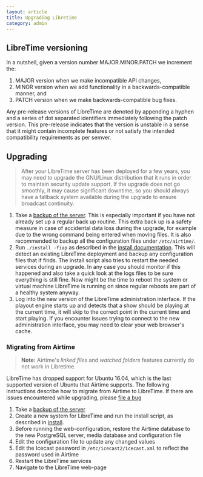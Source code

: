 ```yaml
---
layout: article
title: Upgrading Libretime
category: admin
---
```


## LibreTime versioning

In a nutshell, given a version number MAJOR.MINOR.PATCH we increment the:

1. MAJOR version when we make incompatible API changes,
2. MINOR version when we add functionality in a backwards-compatible manner, and
3. PATCH version when we make backwards-compatible bug fixes.

Any pre-release versions of LibreTime are denoted by appending a hyphen and a
series of dot separated identifiers immediately following the patch version.
This pre-release indicates that the version is unstable in a sense that it might
contain incomplete features or not satisfy the intended compatibility
requirements as per semver.

## Upgrading

> After your LibreTime server has been deployed for a few years, you may need to
> upgrade the GNU/Linux distribution that it runs in order to maintain security
> update support. If the upgrade does not go smoothly, it may cause significant
> downtime, so you should always have a fallback system available during the
> upgrade to ensure broadcast continuity.

1. Take a [backup of the server](/docs/backing-up-the-server). This is
   especially important if you have not already set up a regular back up routine.
   This extra back up is a safety measure in case of accidental data loss during
   the upgrade, for example due to the wrong command being entered when moving
   files. It is also recommended to backup all the configuration files under
   `/etc/airtime/`.
2. Run `./install -fiap` as described in the [install documentation](/install).
   This will detect an existing LibreTime deployment and backup any
   configuration files that if finds. The install script also tries to restart
   the needed services during an upgrade. In any case you should monitor if this
   happened and also take a quick look at the logs files to be sure everything
   is still fine. Now might be the time to reboot the system or virtual machine
   LibreTime is running on since regular reboots are part of a healthy system
   anyway.
3. Log into the new version of the LibreTime administration interface. If the
   playout engine starts up and detects that a show should be playing at the
   current time, it will skip to the correct point in the current time and start
   playing. If you encounter issues trying to connect to the new administration
   interface, you may need to clear your web browser's cache.

### Migrating from Airtime

> **Note:** Airtime's _linked files_ and _watched folders_ features currently do
> not work in Libretime.

LibreTime has dropped support for Ubuntu 16.04, which is the last supported
version of Ubuntu that Airtime supports. The following instructions describe how
to migrate from Airtime to LibreTime. If there are issues encountered while
upgrading, please [file a bug](https://github.com/libretime/libretime/issues/new?labels=bug&template=bug_report.md)

1. Take a [backup of the server](/docs/backing-up-the-server)
2. Create a new system for LibreTime and run the install script, as described in
   [install](/install).
3. Before running the web-configuration, restore the Airtime database to the new
   PostgreSQL server, media database and configuration file
4. Edit the configuration file to update any changed values
5. Edit the Icecast password in `/etc/icecast2/icecast.xml` to reflect the
   password used in Airtime
6. Restart the LibreTime services
7. Navigate to the LibreTime web-page
